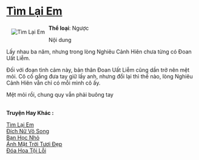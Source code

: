 <a href="https://utruyen.com/truyen/tim-lai-em/19386/" title="Tìm Lại Em"><h1>Tìm Lại Em</h1></a><div style="display:table"><img align="right" style="float: left; padding: 10px;" src="https://utruyen.com/images/story/200x260/tim-lai-em.jpg" alt="Tìm Lại Em"><b>Thể loại</b>: Ngược <p></p>Nội dung<p></p>Lấy nhau ba năm, nhưng trong lòng Nghiêu Cảnh Hiên chưa từng có Đoan Uất Liễm. <p></p>Đối với đoạn tình cảm này, bản thân Đoan Uất Liễm cũng dần trở nên mệt mỏi. Cô cố gắng đưa tay giữ lấy anh, nhưng đổi lại thì thế nào, lòng Nghiêu Cảnh Hiên vẫn chỉ có mỗi mình cô ấy. <p></p>Mệt mỏi rồi, chung quy vẫn phải buông tay</div><p><br><b>Truyện Hay Khác :</b></p><a href="https://utruyen.com/truyen/tim-lai-em/19386/" alt="Tìm Lại Em">Tìm Lại Em</a><br/><a href="https://utruyen.com/truyen/dich-nu-vo-song/17140/" alt="Đích Nữ Vô Song">Đích Nữ Vô Song</a><br/><a href="https://github.com/quanluxury/ngontinh_top100/tree/master/19301" alt="Bạn Học Nhỏ">Bạn Học Nhỏ</a><br/><a href="https://github.com/quanluxury/ngontinh_top100/tree/master/19290" alt="Ánh Mặt Trời Tươi Đẹp">Ánh Mặt Trời Tươi Đẹp</a><br/><a href="https://maps.google.td/url?q=https%3A%2F%2Futruyen.com%2Ftruyen%2Fdoa-hoa-toi-loi%2F17351%2F" alt="Đóa Hoa Tội Lỗi">Đóa Hoa Tội Lỗi</a><br/>